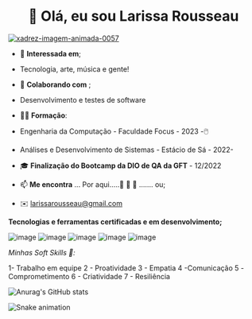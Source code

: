 










  <h1 align="center"> 👋 Olá, eu sou Larissa Rousseau  </h1> 
  
  <a href="https://www.imagensanimadas.com/cat-xadrez-613.htm"><img src="https://www.imagensanimadas.com/data/media/613/xadrez-imagem-animada-0057.gif" border="0" alt="xadrez-imagem-animada-0057" /></a>












- 👀 **Interessada em**; 
- Tecnologia, arte, música e gente!
- 💞️ **Colaborando com** ; 
- Desenvolvimento e testes de software
- 👩‍🎓 **Formação**: 
- Engenharia da Computação - Faculdade Focus - 2023 -🖱️
- Análises e Desenvolvimento de Sistemas - Estácio de Sá - 2022-
- 🎓 **Finalização do Bootcamp da DIO de QA da GFT** - 12/2022
- 📫 **Me encontra** ... Por aqui.....👣 👣 👣 ....... ou;

- ✉️ larissarousseau@gmail.com

 
**Tecnologias e ferramentas certificadas e em desenvolvimento;**

![image](https://user-images.githubusercontent.com/98029687/208180491-a9a3ab73-82b9-48d4-a970-0d0abc91fb93.png)
![image](https://user-images.githubusercontent.com/98029687/208181219-88ae7b1f-8b6f-4479-a23f-094b54da9c65.png)
![image](https://user-images.githubusercontent.com/98029687/208180836-4476c0e9-86ce-47d6-9de6-1b8632f0e714.png)
![image](https://user-images.githubusercontent.com/98029687/208180887-dcb8ba04-aa3c-44c9-9ea6-87286951e0ef.png)
![image](https://user-images.githubusercontent.com/98029687/208180911-704ef217-b589-4874-a460-ede2388e33e9.png)


*Minhas Soft Skills 💞️:* 


1- Trabalho em equipe 2 - Proatividade 3 - Empatia  4 -Comunicação 5 -Comprometimento 6 - Criatividade 7 - Resiliência


![Anurag's GitHub stats](https://github-readme-stats.vercel.app/api?username=LRM88&show_icons=true&theme=dracula)


![Snake animation](https://github.com/LRM88/LRM88/blob/output/github-contribution-grid-snake.svg)




            
          


          
 


            
            
         
            
  






<!---
LRM88/LRM88 is a ✨ special ✨ repository because its `README.md` (this file) appears on your GitHub profile.
You can click the Preview link to take a look at your changes.
--->
